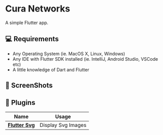 # Cura Networks

A simple Flutter app.

## 💻 Requirements
* Any Operating System (ie. MacOS X, Linux, Windows)
* Any IDE with Flutter SDK installed (ie. IntelliJ, Android Studio, VSCode etc)
* A little knowledge of Dart and Flutter

## 📸 ScreenShots




## 🔌 Plugins
| Name | Usage |
|------|-------|
|[**Flutter Svg**](https://pub.dev/packages/flutter_svg)| Display Svg Images|

